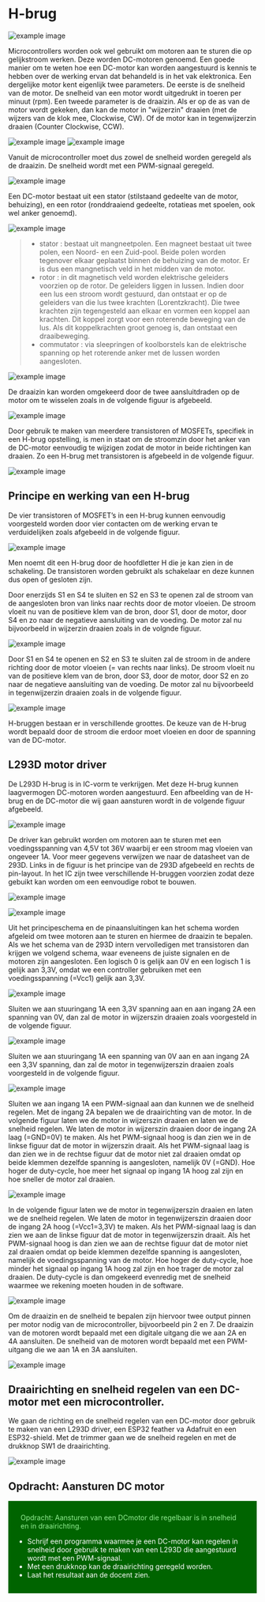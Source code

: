 # H-brug

![example image](./images/H-bridge.png "An exemplary image")

Microcontrollers worden ook wel gebruikt om motoren aan te sturen die op gelijkstroom werken.
Deze worden DC-motoren genoemd. Een goede manier om te weten hoe een DC-motor kan worden aangestuurd is kennis te hebben over de werking ervan dat behandeld is in het vak elektronica.
Een dergelijke motor kent eigenlijk twee parameters.
De eerste is de snelheid van de motor. De snelheid van een motor wordt uitgedrukt in toeren per minuut (rpm).
Een tweede parameter is de draaizin. Als er op de as van de motor wordt gekeken, dan kan de motor in "wijzerzin" draaien (met de wijzers van de klok mee, Clockwise, CW). Of de motor kan in tegenwijzerzin draaien (Counter Clockwise, CCW).

![example image](./images/motor1.png "An exemplary image")
![example image](./images/motor.jpg "An exemplary image")

Vanuit de microcontroller moet dus zowel de snelheid worden geregeld als de draaizin.
De snelheid wordt met een PWM-signaal geregeld.

![example image](./images/dcmotor1.jpg "An exemplary image")

Een DC-motor bestaat uit een stator (stilstaand gedeelte van de motor, behuizing), en een rotor (ronddraaiend gedeelte, rotatieas met spoelen, ook wel anker genoemd).  

![example image](./images/dcmotor2.png "An exemplary image")

>- stator : bestaat uit mangneetpolen. Een magneet bestaat uit twee polen, een Noord- en een Zuid-pool. Beide polen worden tegenover elkaar geplaatst binnen de behuizing van de motor. Er is dus een mangnetisch veld in het midden van de motor.
>- rotor : in dit magnetisch veld worden elektrische geleiders voorzien op de rotor. De geleiders liggen in lussen. Indien door een lus een stroom wordt gestuurd, dan ontstaat er op de geleiders van die lus twee krachten (Lorentzkracht). Die twee krachten zijn tegengesteld aan elkaar en vormen een koppel aan krachten. Dit koppel zorgt voor een roterende beweging van de lus. Als dit koppelkrachten groot genoeg is, dan ontstaat een draaibeweging.
>- commutator : via sleepringen of koolborstels kan de elektrische spanning op het roterende anker met de lussen worden aangesloten.  

![example image](./images/Electric_motor.gif "An exemplary image")

De draaizin kan worden omgekeerd door de twee aansluitdraden op de motor om te wisselen zoals in de volgende figuur is afgebeeld.

![example image](./images/motor2.png "An exemplary image")

Door gebruik te maken van meerdere transistoren of MOSFETs, specifiek in een H-brug opstelling, is men in staat om de stroomzin door het anker van de DC-motor eenvoudig te wijzigen zodat de motor in beide richtingen kan draaien. Zo een H-brug met transistoren is afgebeeld in de volgende figuur.

![example image](./images/hbrug1.png "An exemplary image")

## Principe en werking van een H-brug

De vier transistoren of MOSFET’s in een H-brug kunnen eenvoudig voorgesteld worden door vier contacten om de werking ervan te verduidelijken zoals afgebeeld in de volgende figuur.

![example image](./images/hbrug2.png "An exemplary image")

Men noemt dit een H-brug door de hoofdletter H die je kan zien in de schakeling. De transistoren worden gebruikt als schakelaar en deze kunnen dus open of gesloten zijn.

Door enerzijds S1 en S4 te sluiten en S2 en S3 te openen zal de stroom van de aangesloten bron van links naar rechts door de motor vloeien.
De stroom vloeit nu van de positieve klem van de bron, door S1, door de motor, door S4 en zo naar de negatieve aansluiting van de voeding. De motor zal nu bijvoorbeeld in wijzerzin draaien zoals in de volgnde figuur.

![example image](./images/hbrug3.png "An exemplary image")

Door S1 en S4 te openen en S2 en S3 te sluiten zal de stroom in de andere richting door de motor vloeien (= van rechts naar links).
De stroom vloeit nu van de positieve klem van de bron, door S3, door de motor, door S2 en zo naar de negatieve aansluiting van de voeding. De motor zal nu bijvoorbeeld in tegenwijzerzin draaien zoals in de volgende figuur.

![example image](./images/hbrug4.png "An exemplary image")

H-bruggen bestaan er in verschillende groottes. De keuze van de H-brug wordt bepaald door de stroom die erdoor moet vloeien en door de spanning van de DC-motor.

## L293D motor driver

De L293D H-brug is in IC-vorm te verkrijgen. Met deze H-brug kunnen laagvermogen DC-motoren worden aangestuurd. Een afbeelding van de H-brug en de DC-motor die wij gaan aansturen wordt in de volgende figuur afgebeeld.

![example image](./images/l293.png "An exemplary image")

De driver kan gebruikt worden om motoren aan te sturen met een voedingsspanning van 4,5V tot 36V waarbij er een stroom mag vloeien van ongeveer 1A. Voor meer gegevens verwijzen we naar de datasheet van de 293D.
Links in de figuur is het principe van de 293D afgebeeld en rechts de pin-layout. In het IC zijn twee verschillende H-bruggen voorzien zodat deze gebuikt kan worden om een eenvoudige robot te bouwen.

![example image](./images/ic.png "An exemplary image")

![example image](./images/tabel.png "An exemplary image")

Uit het principeschema en de pinaansluitingen kan het schema worden afgeleid om twee motoren aan te sturen en hiermee de draaizin te bepalen.
Als we het schema van de 293D intern vervolledigen met transistoren dan krijgen we volgend schema, waar eveneens de juiste signalen en de motoren zijn aangesloten.
Een logisch 0 is gelijk aan 0V en een logisch 1 is gelijk aan 3,3V, omdat we een controller gebruiken met een voedingsspanning (=Vcc1) gelijk aan 3,3V.

![example image](./images/ic2.png "An exemplary image")

Sluiten we aan stuuringang 1A een 3,3V spanning aan en aan ingang 2A een spanning van 0V, dan zal de motor in wijzerszin draaien zoals voorgesteld in de volgende figuur.

![example image](./images/cw.png "An exemplary image")

Sluiten we aan stuuringang 1A een spanning van 0V aan en aan ingang 2A een 3,3V spanning, dan zal de motor in tegenwijzerszin draaien zoals voorgesteld in de volgende figuur.

![example image](./images/ccw.png "An exemplary image")


Sluiten we aan ingang 1A een PWM-signaal aan dan kunnen we de snelheid regelen.
Met de ingang 2A bepalen we de draairichting van de motor.
In de volgende figuur laten we de motor in wijzerszin draaien en laten we de snelheid regelen.
We laten de motor in wijzerszin draaien door de ingang 2A laag (=GND=0V) te maken.
Als het PWM-signaal hoog is dan zien we in de linkse figuur dat de motor in wijzerszin draait.
Als het PWM-signaal laag is dan zien we in de rechtse figuur dat de motor niet zal draaien omdat op beide klemmen dezelfde spanning is aangesloten, namelijk 0V (=GND).
Hoe hoger de duty-cycle, hoe meer het signaal op ingang 1A hoog zal zijn en hoe sneller de motor zal draaien.

![example image](./images/draaizin.png "An exemplary image")

In de volgende figuur laten we de motor in tegenwijzerszin draaien en laten we de snelheid regelen.
We laten de motor in tegenwijzerszin draaien door de ingang 2A hoog (=Vcc1=3,3V) te maken.
Als het PWM-signaal laag is dan zien we aan de linkse figuur dat de motor in tegenwijzerszin draait.
Als het PWM-signaal hoog is dan zien we aan de rechtse figuur dat de motor niet zal draaien omdat op beide klemmen dezelfde spanning is aangesloten, namelijk de voedingsspanning van de motor.
Hoe hoger de duty-cycle, hoe minder het signaal op ingang 1A hoog zal zijn en hoe trager de motor zal draaien. De duty-cycle is dan omgekeerd evenredig met de snelheid waarmee we rekening moeten houden in de software.

![example image](./images/draaizin2.png "An exemplary image")

Om de draaizin en de snelheid te bepalen zijn hiervoor twee output pinnen per motor nodig van de microcontroller, bijvoorbeeld pin 2 en 7.
De draaizin van de motoren wordt bepaald met een digitale uitgang die we aan 2A en 4A aansluiten.
De snelheid van de motoren wordt bepaald met een PWM-uitgang die we aan 1A en 3A aansluiten.

![example image](./images/schema.png "An exemplary image")

## Draairichting en snelheid regelen van een DC-motor met een microcontroller.

We gaan de richting en de snelheid regelen van een DC-motor door gebruik te maken van een L293D driver, een ESP32 feather va Adafruit en een ESP32-shield.
Met de trimmer gaan we de snelheid regelen en met de drukknop SW1 de draairichting.

![example image](./images/hardware.png "An exemplary image")

## Opdracht: Aansturen DC motor

<div style="background-color:darkgreen; text-align:left; vertical-align:left; padding:15px;">
<p style="color:lightgreen; margin:10px">
Opdracht: Aansturen van een DCmotor die regelbaar is in snelheid en in draairichting.
<ul style="color: white;">
<li>Schrijf een programma waarmee je een DC-motor kan regelen in snelheid door gebruik te maken van een L293D die aangestuurd wordt met een PWM-signaal.</li>
<li>Met een drukknop kan de draairichting geregeld worden.</li>
<li>Laat het resultaat aan de docent zien.</li>

</ul>
</p>
</div>